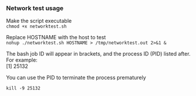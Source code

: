 ### Network test usage
Make the script executable  
`chmod +x networktest.sh`  

Replace HOSTNAME with the host to test  
`nohup ./networktest.sh HOSTNAME > /tmp/networktest.out 2>&1 &`  

The bash job ID will appear in brackets, and the process ID (PID) listed after. For example:  
[1] 25132  

You can use the PID to terminate the process prematurely  

`kill -9 25132`  
